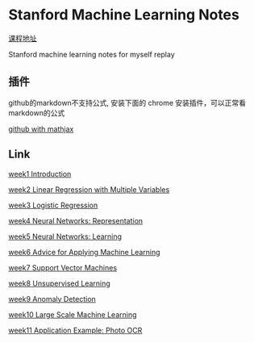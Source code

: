 # Stanford Machine Learning Notes
[课程地址](https://www.coursera.org/learn/machine-learning/home/week)

Stanford machine learning notes for myself replay

## 插件
github的markdown不支持公式, 安装下面的 chrome 安装插件，可以正常看markdown的公式

[github with mathjax](https://chrome.google.com/webstore/detail/github-with-mathjax/ioemnmodlmafdkllaclgeombjnmnbima)



## Link

[week1 Introduction](https://github.com/rubust-ai/Stanford_Machine_Learning-Notes/blob/master/week1.md)


[week2 Linear Regression with Multiple Variables](https://github.com/rubust-ai/Stanford_Machine_Learning-Notes/blob/master/week2.md)


[week3 Logistic Regression](https://github.com/rubust-ai/Stanford_Machine_Learning-Notes/blob/master/week3.md)



[week4 Neural Networks: Representation](https://github.com/rubust-ai/Stanford_Machine_Learning-Notes/blob/master/week4.md)



[week5 Neural Networks: Learning](https://github.com/rubust-ai/Stanford_Machine_Learning-Notes/blob/master/week5.md)



[week6 Advice for Applying Machine Learning](https://github.com/rubust-ai/Stanford_Machine_Learning-Notes/blob/master/week6.md)



[week7 Support Vector Machines](https://github.com/rubust-ai/Stanford_Machine_Learning-Notes/blob/master/week7.md)



[week8 Unsupervised Learning](https://github.com/rubust-ai/Stanford_Machine_Learning-Notes/blob/master/week8.md)


[week9 Anomaly Detection](https://github.com/rubust-ai/Stanford_Machine_Learning-Notes/blob/master/week9.md)



[week10 Large Scale Machine Learning](https://github.com/rubust-ai/Stanford_Machine_Learning-Notes/blob/master/week10.md)




[week11 Application Example: Photo OCR](https://github.com/rubust-ai/Stanford_Machine_Learning-Notes/blob/master/week11.md)


